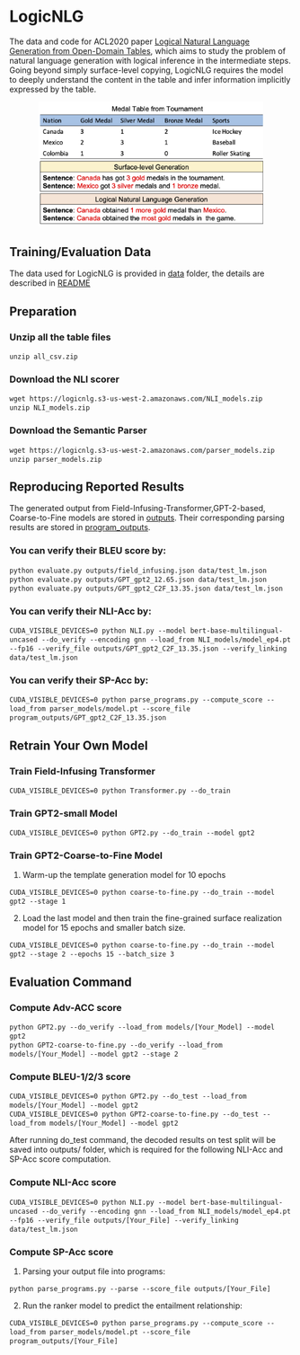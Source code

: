 # LogicNLG
The data and code for ACL2020 paper [Logical Natural Language Generation from Open-Domain Tables](https://arxiv.org/abs/2004.10404), which aims to study the problem of natural language generation with logical inference in the intermediate steps. Going beyond simply surface-level copying, LogicNLG requires the model to deeply understand the content in the table and infer information implicitly expressed by the table.

<p align="center">
<img src="examples.png" width="400">
</p>

## Training/Evaluation Data
The data used for LogicNLG is provided in [data](https://github.com/wenhuchen/LogicNLG/blob/master/data) folder, the details are described in [README](https://github.com/wenhuchen/LogicNLG/blob/master/data/README.md)

## Preparation
### Unzip all the table files
```
unzip all_csv.zip
```

### Download the NLI scorer
```
wget https://logicnlg.s3-us-west-2.amazonaws.com/NLI_models.zip
unzip NLI_models.zip
```

### Download the Semantic Parser
```
wget https://logicnlg.s3-us-west-2.amazonaws.com/parser_models.zip
unzip parser_models.zip
```

## Reproducing Reported Results
The generated output from Field-Infusing-Transformer,GPT-2-based, Coarse-to-Fine models are stored in [outputs](https://github.com/wenhuchen/LogicNLG/blob/master/outputs). Their corresponding parsing results are stored in [program_outputs](https://github.com/wenhuchen/LogicNLG/blob/master/program_outputs). 

### You can verify their BLEU score by: 
```
python evaluate.py outputs/field_infusing.json data/test_lm.json
python evaluate.py outputs/GPT_gpt2_12.65.json data/test_lm.json
python evaluate.py outputs/GPT_gpt2_C2F_13.35.json data/test_lm.json
```
### You can verify their NLI-Acc by:
```
CUDA_VISIBLE_DEVICES=0 python NLI.py --model bert-base-multilingual-uncased --do_verify --encoding gnn --load_from NLI_models/model_ep4.pt --fp16 --verify_file outputs/GPT_gpt2_C2F_13.35.json --verify_linking data/test_lm.json
```
### You can verify their SP-Acc by:
```
CUDA_VISIBLE_DEVICES=0 python parse_programs.py --compute_score --load_from parser_models/model.pt --score_file program_outputs/GPT_gpt2_C2F_13.35.json
```

## Retrain Your Own Model
### Train Field-Infusing Transformer
```
CUDA_VISIBLE_DEVICES=0 python Transformer.py --do_train
```

### Train GPT2-small Model
```
CUDA_VISIBLE_DEVICES=0 python GPT2.py --do_train --model gpt2
```

### Train GPT2-Coarse-to-Fine Model
1. Warm-up the template generation model for 10 epochs
```
CUDA_VISIBLE_DEVICES=0 python coarse-to-fine.py --do_train --model gpt2 --stage 1
```
2. Load the last model and then train the fine-grained surface realization model for 15 epochs and smaller batch size.
```
CUDA_VISIBLE_DEVICES=0 python coarse-to-fine.py --do_train --model gpt2 --stage 2 --epochs 15 --batch_size 3
```

## Evaluation Command
### Compute Adv-ACC score
```
python GPT2.py --do_verify --load_from models/[Your_Model] --model gpt2
python GPT2-coarse-to-fine.py --do_verify --load_from models/[Your_Model] --model gpt2 --stage 2
```

### Compute BLEU-1/2/3 score
```
CUDA_VISIBLE_DEVICES=0 python GPT2.py --do_test --load_from models/[Your_Model] --model gpt2
CUDA_VISIBLE_DEVICES=0 python GPT2-coarse-to-fine.py --do_test --load_from models/[Your_Model] --model gpt2
```
After running do_test command, the decoded results on test split will be saved into outputs/ folder, which is required for the following NLI-Acc and SP-Acc score computation.

### Compute NLI-Acc score
```
CUDA_VISIBLE_DEVICES=0 python NLI.py --model bert-base-multilingual-uncased --do_verify --encoding gnn --load_from NLI_models/model_ep4.pt --fp16 --verify_file outputs/[Your_File] --verify_linking data/test_lm.json
```

### Compute SP-Acc score
1. Parsing your output file into programs:
```
python parse_programs.py --parse --score_file outputs/[Your_File]
```
2. Run the ranker model to predict the entailment relationship:
```
CUDA_VISIBLE_DEVICES=0 python parse_programs.py --compute_score --load_from parser_models/model.pt --score_file program_outputs/[Your_File]
```
